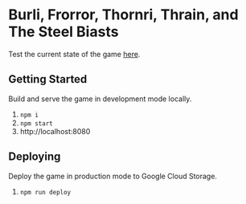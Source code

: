 # Burli, Frorror, Thornri, Thrain, and The Steel Biasts

Test the current state of the game [here](https://storage.googleapis.com/steel-test/index.html).

## Getting Started

Build and serve the game in development mode locally.

1. `npm i`
2. `npm start`
3. http://localhost:8080

## Deploying

Deploy the game in production mode to Google Cloud Storage.

1. `npm run deploy`
